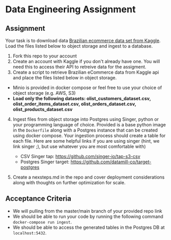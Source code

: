 # Data Engineering Assignment

## Assignment
Your task is to download data [Brazilian ecommerce data set from Kaggle](https://www.kaggle.com/olistbr/brazilian-ecommerce).  Load the files listed below to object storage and ingest to a database.

1) Fork this repo to your account
2) Create an account with Kaggle if you don't already have one.  You will need this to access their API to retreive data for the assigment.
3) Create a script to retrieve Brazilian eCommerce data from Kaggle api and place the files listed below in object storage.
  - Minio is provided in docker compose or feel free to use your choice of object storage (e.g. AWS, S3)
  - **Load only the following datasets: olist_customers_dataset.csv, olist_order_items_dataset.csv, olist_orders_dataset.csv, olist_products_dataset.csv**

4) Ingest files from object storage into Postgres using Singer, python or your programming language of choice.  Provided is a base python image in the `Dockerfile` along with a Postgres instance that can be created using docker compose.  Your ingestion process should create a table for each file.  Here are some helpful links if you are using singer (hint, we link singer ;), but use whatever you are most comfortable with)
    - CSV Singer tap: https://github.com/singer-io/tap-s3-csv
    - Postgres Singer target: https://github.com/datamill-co/target-postgres

5) Create a nexsteps.md in the repo and cover deployment considerations along with thoughts on further optimization for scale.


## Acceptance Criteria
- We will pulling from the master/main branch of your provided repo link
- We should be able to run your code by running the following command `docker-compose run ingest`.
- We should be able to access the generated tables in the Postgres DB at `localhost:5432`.
